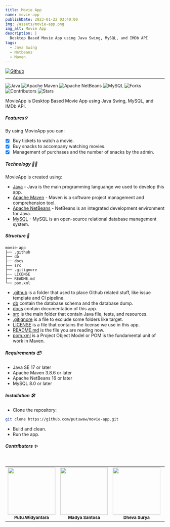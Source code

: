 ```yaml
---
title: Movie App
name: movie-app
publishDate: 2023-01-22 03:40:00
img: /assets/movie-app.png
img_alt: Movie App
description: |
  Desktop Based Movie App using Java Swing, MySQL, and IMDb API
tags:
  - Java Swing
  - Netbeans
  - Maven
---
```


<div style="display: flex; align-items: start;">
  <a href="https://github.com/putuwaw/movie-app" target="_blank" style="margin-right: .5em;">
    <img src="https://img.shields.io/badge/repository-121013?style=for-the-badge&logo=github&logoColor=white" alt="Github" />
  </a>
</div>
<hr>

![Java](https://img.shields.io/badge/Java-ED8B00?style=for-the-badge&logo=java&logoColor=white)
![Apache Maven](https://img.shields.io/badge/apache_maven-C71A36?style=for-the-badge&logo=apachemaven&logoColor=white)
![Apache NetBeans](https://img.shields.io/badge/apache%20netbeans-1B6AC6?style=for-the-badge&logo=apache%20netbeans%20IDE&logoColor=white)
![MySQL](https://img.shields.io/badge/MySQL-005C84?style=for-the-badge&logo=mysql&logoColor=white)
![Forks](https://img.shields.io/github/forks/putuwaw/movie-app?style=for-the-badge)
![Contributors](https://img.shields.io/github/contributors/putuwaw/movie-app?style=for-the-badge)
![Stars](https://img.shields.io/github/stars/putuwaw/movie-app?style=for-the-badge)

MovieApp is Desktop Based Movie App using Java Swing, MySQL, and IMDb API.

##### Features💡

By using MovieApp you can:

- [x] Buy tickets to watch a movie.
- [x] Buy snacks to accompany watching movies.
- [x] Management of purchases and the number of snacks by the admin.

##### Technology 👨‍💻

MovieApp is created using:

- [Java](https://www.java.com/) - Java is the main programming languange we used to develop this app.
- [Apache Maven](https://maven.apache.org/) - Maven is a software project management and comprehension tool.
- [Apache NetBeans](https://netbeans.apache.org/) - NetBeans is an integrated development environment for Java.
- [MySQL](https://www.mysql.com/) - MySQL is an open-source relational database management system.

##### Structure 📂

```
movie-app
├── .github
├── db
├── docs
├── src
├── .gitignore
├── LICENSE
├── README.md
└── pom.xml
```

- [.github](https://github.com/putuwaw/movie-app/blob/main/.github/) is a folder that used to place Github related stuff, like issue template and CI pipeline.
- [db](https://github.com/putuwaw/movie-app/blob/main/db/) contain the database schema and the database dump.
- [docs](https://github.com/putuwaw/movie-app/blob/main/docs/) contain documentation of this app.
- [src](https://github.com/putuwaw/movie-app/blob/main/src/) is the main folder that contain Java file, tests, and resources.
- [.gitignore](https://github.com/putuwaw/movie-app/blob/main/.gitignore) is a file to exclude some folders like target.
- [LICENSE](https://github.com/putuwaw/movie-app/blob/main/LICENSE) is a file that contains the license we use in this app.
- [README.md](https://github.com/putuwaw/movie-app/blob/main/README.md) is the file you are reading now.
- [pom.xml](https://github.com/putuwaw/movie-app/blob/main/pom.xml) is a Project Object Model or POM is the fundamental unit of work in Maven.

##### Requirements 📦

- Java SE 17 or later
- Apache Maven 3.8.6 or later
- Apache NetBeans 16 or later
- MySQL 8.0 or later

##### Installation 🛠️

- Clone the repository:

```bash
git clone https://github.com/putuwaw/movie-app.git
```

- Build and clean.
- Run the app.

##### Contributors ✨

<br>
<table align="center">
  <tr>
    <td align="center"><a href="https://github.com/putuwaw"><img src="https://avatars.githubusercontent.com/u/90038606?v=4" width="150px;" alt=""/><br><sub><b>Putu Widyantara</b></sub></td> 
    <td align="center"><a href="https://github.com/madya-dev"><img src="https://avatars.githubusercontent.com/u/84718700?v=4" width="150px;" alt=""/><br><sub><b>Madya Santosa</b></sub></td> 
    <td align="center"><a href="https://github.com/kamisama27"><img src="https://avatars.githubusercontent.com/u/64056781?v=4" width="150px;" alt=""/><br><sub><b>Dheva Surya</b></sub></td>
    <td align="center"><a href="https://github.com/igbnbrian"><img src="https://avatars.githubusercontent.com/u/107297250?v=4" width="150px;" alt=""/><br><sub><b>Brian Wijaya</b></sub></td>
  </tr>
</table>
